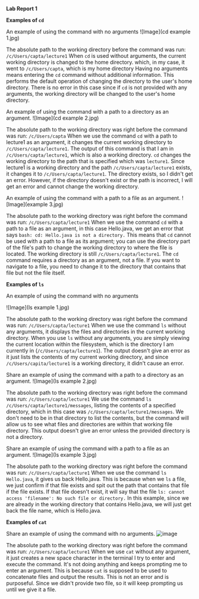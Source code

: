 **Lab Report 1** 

**Examples of `cd`**

An example of using the command with no arguments
![Image](cd example 1.jpg)

The absolute path to the working directory before the command was run: `/c/Users/capta/lecture1`
When `cd` is used without arguments, the current working directory is changed to the home directory. which, in my case, it went to `/c/Users/capta`, which is my home directory
Having no arguments means entering the `cd` command without additional information. This performs the default operation of changing the directory to the user's home directory. 
There is no error in this case since if `cd` is not provided with any arguments, the working directory will be changed to the user's home directory. 

An example of using the command with a path to a directory as an argument.
![Image](cd example 2.jpg)

The absolute path to the working directory was right before the command was run: `/c/Users/capta`
When we use the command `cd` with a path to lecture1 as an argument, it changes the current working directory to `/c/Users/capta/lecture1`. The output of this command is that I am in `/c/Users/capta/lecture1`, which is also a working directory.  `cd` changes the working directory to the path that is specified which was `lecture1`. Since lecture1 is a working directory and the path `/c/Users/capta/lecture1` exists, it changes it to `/c/Users/capta/lecture1`. 
The directory exists, so I didn't get an error. However, if the directory doesn't exist or the path is incorrect, I will get an error and cannot change the working directory.  

An example of using the command with a path to a file as an argument.
![Image](example 3.jpg)

The absolute path to the working directory was right before the command was run: `/c/Users/capta/lecture1`
When we use the command `cd` with a path to a file as an argument, in this case Hello.java, we get an error that says `bash: cd: Hello.java is not a directory.` 
This means that `cd` cannot be used with a path to a file as its argument; you can use the directory part of the file's path to change the working directory to where the file is located. The working directory is still `/c/Users/capta/lecture1`. The  `cd` command requires a directory as an argument, not a file. If you want to navigate to a file, you need to change it to the directory that contains that file but not the file itself. 

**Examples of `ls`**

An example of using the command with no arguments

![Image](ls example 1.jpg)

The absolute path to the working directory was right before the command was run: `/c/Users/capta/lecture1`
When we use the command `ls` without any arguments, it displays the files and directories in the current working directory. When you use `ls` without any arguments, you are simply viewing the current location within the filesystem, which is the directory I am currently in (`/c/Users/capta/lecture1`). The output doesn't give an error as it just lists the contents of my current working directory, and since `/c/Users/capita/lecture1` is a working directory, it didn't cause an error. 

Share an example of using the command with a path to a directory as an argument.
![Image](ls example 2.jpg)

The absolute path to the working directory was right before the command was run: `/c/Users/capta/lecture1`
We use the command `ls /c/Users/capta/lecture1/messages`, listing the contents of a specified directory, which in this case was `/c/Users/capta/lecture1/messages`. We don't need to be in that directory to list the contents, but the command will allow us to see what files and directories are within that working file directory. This output doesn't give an error unless the provided directory is not a directory. 


Share an example of using the command with a path to a file as an argument.
![Image](ls example 3.jpg)

The absolute path to the working directory was right before the command was run: `/c/Users/capta/lecture1`
When we use the command  `ls Hello.java`, it gives us back Hello.java. This is because when we `ls` a file, we just confirm if that file exists and spit out the path that contains that file if the file exists. If that file doesn't exist, it will say that the file `ls: cannot access 'filename': No such file or directory.` In this example, since we are already in the working directory that contains Hello.java, we will just get back the file name, which is Hello.java. 

**Examples of `cat`**

Share an example of using the command with no arguments.
![image](https://github.com/XiaoFengLin123/cse-15l-lab-report1/assets/146484956/918bb65e-e17a-4e88-9e5b-6f5b9f7785b4)

The absolute path to the working directory was right before the command was run: `/c/Users/capta/lecture1`
When we use `cat` without any argument, it just creates a new space character in the terminal I try to enter and execute the command. It's not doing anything and keeps prompting me to enter an argument. This is because `cat` is supposed to be used to concatenate files and output the results. This is not an error and is purposeful. Since we didn't provide two file, so it will keep prompting us until we give it a file. 




